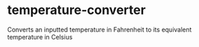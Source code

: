 # temperature-converter
Converts an inputted temperature in Fahrenheit to its equivalent temperature in Celsius
